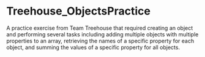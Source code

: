 # Treehouse_ObjectsPractice
A practice exercise from Team Treehouse that required creating an object and performing several tasks including adding multiple objects with multiple properties to an array, retrieving the names of a specific property for each object, and summing the values of a specific property for all objects.

